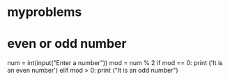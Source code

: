 # myproblems
# even or odd number
num = int(input("Enter a number"))
mod = num % 2
if mod == 0:
    print ('It is an even number')
elif mod > 0:
    print ("It is an odd number")
